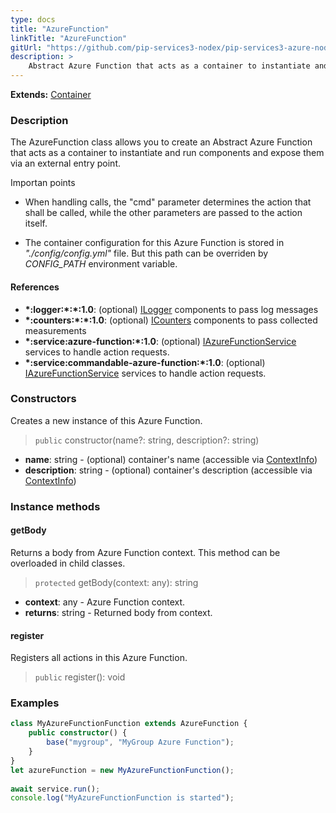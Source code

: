 ```yaml
---
type: docs
title: "AzureFunction"
linkTitle: "AzureFunction"
gitUrl: "https://github.com/pip-services3-nodex/pip-services3-azure-nodex"
description: >
    Abstract Azure Function that acts as a container to instantiate and run components and expose them via an external entry point. 
---
```


**Extends:** [Container](../../../container/containers/container)

### Description
The AzureFunction class allows you to create an Abstract Azure Function that acts as a container to instantiate and run components and expose them via an external entry point. 

Importan points

- When handling calls, the "cmd" parameter determines the action that shall be called, while the other parameters are passed to the action itself.  

- The container configuration for this Azure Function is stored in *"./config/config.yml"* file. But this path can be overriden by *CONFIG_PATH* environment variable.

#### References

- **\*:logger:\*:\*:1.0**: (optional) [ILogger](../../../components/log/ilogger) components to pass log messages
- **\*:counters:\*:\*:1.0**: (optional) [ICounters](../../../components/count/icounters) components to pass collected measurements
- **\*:service:azure-function:\*:1.0**: (optional) [IAzureFunctionService](../../services/iazure_function_service) services to handle action requests.
- **\*:service:commandable-azure-function:\*:1.0**: (optional) [IAzureFunctionService](../../services/iazure_function_service) services to handle action requests.

### Constructors
Creates a new instance of this Azure Function.

> `public` constructor(name?: string, description?: string)

- **name**: string - (optional) container's name (accessible via [ContextInfo](../../../components/info/context_info))
- **description**: string - (optional) container's description (accessible via [ContextInfo](../../../components/info/context_info))


### Instance methods

#### getBody
Returns a body from Azure Function context.
This method can be overloaded in child classes.

> `protected` getBody(context: any): string

- **context**: any - Azure Function context.
- **returns**: string - Returned body from context.

#### register
Registers all actions in this Azure Function.

> `public` register(): void



### Examples

```typescript
class MyAzureFunctionFunction extends AzureFunction {
    public constructor() {
        base("mygroup", "MyGroup Azure Function");
    }
}
let azureFunction = new MyAzureFunctionFunction();
  
await service.run();
console.log("MyAzureFunctionFunction is started");
```
